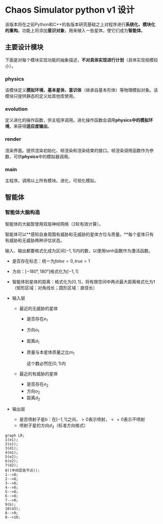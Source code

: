 # Chaos Simulator python v1 设计

该版本将在之前Python和C++的各版本研究基础之上对程序进行**系统化、模块化的重构**。功能上将添加**意识对象**，用来植入一些星体，使它们成为**智能体**。

## 主要设计模块

下面是对每个模块实现功能的抽象描述，**不对具体实现进行计划**（具体实现规模较小）。

### physics

该模块定义**模拟环境、基本星体、意识体**（继承自基本形体）等物理模拟对象。该模块只提供静态的定义给其他库使用。

### evolution

定义进化的操作函数，供主程序调用。进化操作函数会调用**physics中的模拟环境**，来获得**适应度输出**。

### render

渲染界面。提供渲染初始化、帧渲染和渲染结束的接口。帧渲染调用函数作为参数，可供**physics**中的模拟器调用。

### main

主程序。调用以上所有模块。进化，可视化模拟。

## 智能体

### 智能体大脑构造

智能体的大脑暂使用双层神经网络（2轮有效计算）。

智能体可以**感知自身周围有威胁和无威胁的星体方位与质量。**每个星体只有有威胁和无威胁两种评估状态。

输入、输出都要格式化成为区间$[-1,1]$内的数，以便用$tanh$函数作为激活函数。

- 是否存在标志：统一为$false=0, true=1$
- 方向：$[-180°,180°]$格式化为$[-1,1]$
- 智能体到星体的距离：格式化为$[0,1]$，将有限空间中两点最大距离格式化为$1$（矩形区域：对角线长；圆形区域：直径长）

- 输入层
  
  - 最近的无威胁的星体
  
    - 是否存在$e_1$
  
    - 方向$o_1$
  
    - 距离$d_1$
  
    - 质量与本星体质量之比$m_1$
  
      这个数必然在$[0,1)$内
  
  - 最近的有威胁的星体
  
    - 是否存在$e_2$
    - 方向$o_2$
    - 距离$d_2$
  
- 输出层

  - 是否喷射子星$b$：在$[-1,1]$之间，$>0$表示喷射，$<=0$表示不喷射
  - 喷射子星的方向$d_3$（标准方向格式）

```mermaid
graph LR;
1(e1);
2(o1);
3(d1);
4(m1);
5(e2);
6(o2);
7(d2);
8((中间层各节点));
1-->8;
2-->8;
3-->8;
4-->8;
5-->8;
6-->8;
7-->8;
9(b);
10(d3);
8-->9;
8-->10;
```

